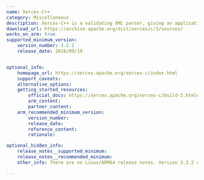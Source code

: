 ```yaml
---
name: Xerces-C++
category: Miscellaneous
description: Xerces-C++ is a validating XML parser, giving an application the ability to read and write XML data.
download_url: https://archive.apache.org/dist/xerces/c/3/sources/
works_on_arm: true
supported_minimum_version:
    version_number: 3.2.2
    release_date: 2018/09/19


optional_info:
    homepage_url: https://xerces.apache.org/xerces-c/index.html
    support_caveats:
    alternative_options:
    getting_started_resources:
        official_docs: https://xerces.apache.org/xerces-c/build-3.html#CMake
        arm_content:
        partner_content:
    arm_recommended_minimum_version:
        version_number:
        release_date:
        reference_content:
        rationale:

optional_hidden_info:
    release_notes__supported_minimum:
    release_notes__recommended_minimum:
    other_info: There are no Linux/ARM64 release notes. Version 3.2.2 can be built from source on the Neoverse N1, prior versions fail to configure.

---
```

